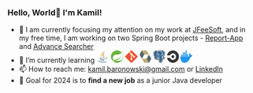 ### Hello, World👋 I'm Kamil!

- 🔭 I am currently focusing my attention on my work at [JFeeSoft](https://www.linkedin.com/company/jfeesoft/), and in my free time, I am working on two Spring Boot projects - [Report-App](https://github.com/tolkien111/report-app) and [Advance Searcher](https://github.com/tolkien111/Java)
- 🌱 I’m currently learning <img src="5968282.png" width="25px" height="25px"> <img src="images.png" width="25px" height="25px"> <img src="Git-Icon-1788C.png" width="25px" height="25px">  <img src="hibernate-icon-491x512-qd6jy16p.png" width="24px" height="25px"> <img src="5968342.png" width="24px" height="25px"> <img src="Circleci-icon-logo.svg.png" width="24px" height="25px"> <img src="image_processing20210621-20379-lcpbgk.png" width="24px" height="25px">
- 📫 How to reach me: kamil.baronowski@gmail.com or [LinkedIn](https://www.linkedin.com/in/kamil-baronowski/)
- 🎯 Goal for 2024 is to __find a new job__ as a junior Java developer
<!--
**tolkien111/tolkien111** is a ✨ _special_ ✨ repository because its `README.md` (this file) appears on your GitHub profile.

Here are some ideas to get you started:

- 🔭 I’m currently working on ...
- 🌱 I’m currently learning ...
- 👯 I’m looking to collaborate on ...
- 🤔 I’m looking for help with ...
- 💬 Ask me about ...
- 📫 How to reach me: ...
- 😄 Pronouns: ...
- ⚡ Fun fact: ...
-->
